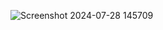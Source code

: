 





![Screenshot 2024-07-28 145709](https://github.com/user-attachments/assets/71462c99-8bc9-4b95-8844-8500e03518dc)


